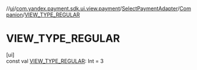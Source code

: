 //[ui](../../../../index.md)/[com.yandex.payment.sdk.ui.view.payment](../../index.md)/[SelectPaymentAdapter](../index.md)/[Companion](index.md)/[VIEW_TYPE_REGULAR](-v-i-e-w_-t-y-p-e_-r-e-g-u-l-a-r.md)

# VIEW_TYPE_REGULAR

[ui]\
const val [VIEW_TYPE_REGULAR](-v-i-e-w_-t-y-p-e_-r-e-g-u-l-a-r.md): Int = 3
